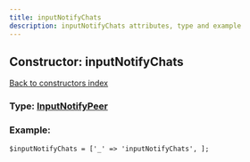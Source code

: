 ```yaml
---
title: inputNotifyChats
description: inputNotifyChats attributes, type and example
---
```

## Constructor: inputNotifyChats  
[Back to constructors index](index.md)






### Type: [InputNotifyPeer](../types/InputNotifyPeer.md)


### Example:

```
$inputNotifyChats = ['_' => 'inputNotifyChats', ];
```